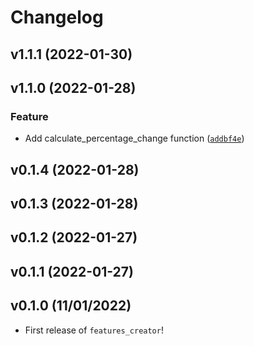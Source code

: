 # Changelog

<!--next-version-placeholder-->

## v1.1.1 (2022-01-30)


## v1.1.0 (2022-01-28)
### Feature
* Add calculate_percentage_change function ([`addbf4e`](https://github.com/UBC-MDS/features_creator/commit/addbf4e9c5d31f139e7a9343c513f4342cb7f1d9))

## v0.1.4 (2022-01-28)


## v0.1.3 (2022-01-28)


## v0.1.2 (2022-01-27)


## v0.1.1 (2022-01-27)


## v0.1.0 (11/01/2022)

- First release of `features_creator`!